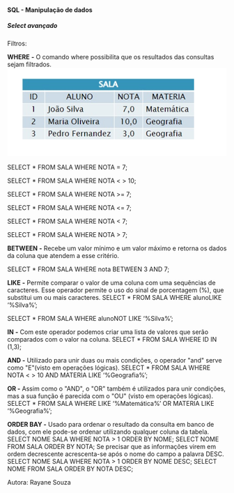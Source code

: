 ####                                         **SQL - Manipulação de dados**

#####                                                               Select avançado

Filtros:

 **WHERE** **-** O comando where possibilita que os resultados das consultas sejam filtrados. 
![tabela 1](https://github.com/Pedrogvd/Projeto_StartLatam/blob/main/Imagens_BD/tabela.PNG)

SELECT * FROM SALA WHERE NOTA = 7; 

SELECT * FROM SALA WHERE NOTA < > 10;

SELECT * FROM SALA WHERE NOTA >= 7; 

SELECT * FROM SALA WHERE NOTA <= 7; 

SELECT * FROM SALA WHERE NOTA < 7;

SELECT * FROM SALA WHERE NOTA > 7;




 **BETWEEN** **-** Recebe um valor mínimo e um valor máximo e retorna os dados da coluna que atendem a esse critério.

SELECT * FROM SALA WHERE nota BETWEEN 3 AND 7;



**LIKE** **-**  Permite comparar o valor de uma coluna com uma sequências de caracteres. Esse operador permite o uso do sinal de porcentagem (%),
 que substitui um ou mais caracteres.
        SELECT * FROM SALA WHERE alunoLIKE ‘%Silva%’;

SELECT * FROM SALA WHERE alunoNOT LIKE ‘%Silva%’;



 **IN** **-** Com este operador podemos criar uma lista de valores que serão comparados com o valor na coluna. 
SELECT * FROM SALA WHERE ID IN (1,3); 



 **AND -** Utilizado para unir duas ou mais condições, o operador "and" serve como "E"(visto em operações lógicas).
SELECT * FROM SALA WHERE NOTA < > 10 AND MATERIA LIKE ‘%Geografia%’;



 **OR -** Assim como o "AND", o "OR" também é utilizados para unir condições, mas a sua função é parecida com o "OU" (visto em operações lógicas).
 SELECT * FROM SALA WHERE LIKE ‘%Matemática%’ OR MATERIA LIKE ‘%Geografia%’;



**ORDER BAY -** Usado para ordenar o resultado da consulta em banco de dados, com ele pode-se ordenar utilizando qualquer coluna da tabela.
 SELECT NOME SALA WHERE NOTA > 1 ORDER BY NOME; 
 SELECT NOME FROM SALA ORDER BY NOTA; 
 Se precisar que as informações virem em ordem decrescente acrescenta-se após o nome do campo a palavra DESC.
 SELECT NOME SALA WHERE NOTA > 1 ORDER BY NOME DESC; 
 SELECT NOME FROM SALA ORDER BY NOTA DESC;



Autora: Rayane Souza
